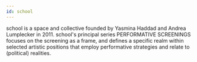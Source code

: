 ```yaml
---
id: school
---
```

school is a space and collective founded by Yasmina Haddad and Andrea Lumplecker in 2011. school's principal series PERFORMATIVE SCREENINGS focuses on the screening as a frame, and defines a specific realm within selected artistic positions that employ performative strategies and relate to (political) realities.